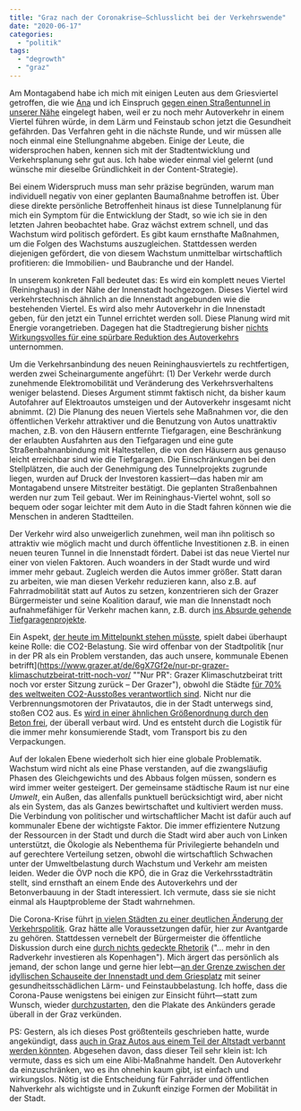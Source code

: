 ```yaml
---
title: "Graz nach der Coronakrise—Schlusslicht bei der Verkehrswende"
date: "2020-06-17"
categories: 
  - "politik"
tags: 
  - "degrowth"
  - "graz"
---
```


Am Montagabend habe ich mich mit einigen Leuten aus dem Griesviertel getroffen, die wie [Ana](http://anastasijageorgi.com/ "- Anastasija Georgi") und ich Einspruch [gegen einen Straßentunnel in unserer Nähe](https://www.graz.gruene.at/themen/mobilit-t-und-verkehr/im-westen-nichts-neues-was-wurde-eigentlich-aus-der-unterf-hrung-josef-huber-gasse "Die Grünen Graz - Im Westen nichts Neues? Was wurde eigentlich aus der Unterführung Josef-Huber-Gasse?") eingelegt haben, weil er zu noch mehr Autoverkehr in einem Viertel führen würde, in dem Lärm und Feinstaub schon jetzt die Gesundheit gefährden. Das Verfahren geht in die nächste Runde, und wir müssen alle noch einmal eine Stellungnahme abgeben. Einige der Leute, die widersprochen haben, kennen sich mit der Stadtentwicklung und Verkehrsplanung sehr gut aus. Ich habe wieder einmal viel gelernt (und wünsche mir dieselbe Gründlichkeit in der Content-Strategie).

Bei einem Widerspruch muss man sehr präzise begründen, warum man individuell negativ von einer geplanten Baumaßnahme betroffen ist. Über diese direkte persönliche Betroffenheit hinaus ist diese Tunnelplanung für mich ein Symptom für die Entwicklung der Stadt, so wie ich sie in den letzten Jahren beobachtet habe. Graz wächst extrem schnell, und das Wachstum wird politisch gefördert. Es gibt kaum ernsthafte Maßnahmen, um die Folgen des Wachstums auszugleichen. Stattdessen werden diejenigen gefördert, die von diesem Wachstum unmittelbar wirtschaftlich profitieren: die Immobilien- und Baubranche und der Handel.

In unserem konkreten Fall bedeutet das: Es wird ein komplett neues Viertel (Reininghaus) in der Nähe der Innenstadt hochgezogen. Dieses Viertel wird verkehrstechnisch ähnlich an die Innenstadt angebunden wie die bestehenden Viertel. Es wird also mehr Autoverkehr in die Innenstadt geben, für den jetzt ein Tunnel errichtet werden soll. Diese Planung wird mit Energie vorangetrieben. Dagegen hat die Stadtregierung bisher [nichts Wirkungsvolles für eine spürbare Reduktion des Autoverkehrs](https://move-it-graz.at/graz-hat-ein-verkehrsproblem/ "Graz hat ein Verkehrsproblem – MoVe iT Graz") unternommen.

Um die Verkehrsanbindung des neuen Reininghausviertels zu rechtfertigen, werden zwei Scheinargumente angeführt: (1) Der Verkehr werde durch zunehmende Elektromobilität und Veränderung des Verkehrsverhaltens weniger belastend. Dieses Argument stimmt faktisch nicht, da bisher kaum Autofahrer auf Elektroautos umsteigen und der Autoverkehr insgesamt nicht abnimmt. (2) Die Planung des neuen Viertels sehe Maßnahmen vor, die den öffentlichen Verkehr attraktiver und die Benutzung von Autos unattraktiv machen, z.B. von den Häusern entfernte Tiefgaragen, eine Beschränkung der erlaubten Ausfahrten aus den Tiefgaragen und eine gute Straßenbahnanbindung mit Haltestellen, die von den Häusern aus genauso leicht erreichbar sind wie die Tiefgaragen. Die Einschränkungen bei den Stellplätzen, die auch der Genehmigung des Tunnelprojekts zugrunde liegen, wurden auf Druck der Investoren kassiert—das haben mir am Montagabend unsere Mitstreiter bestätigt. Die geplanten Straßenbahnen werden nur zum Teil gebaut. Wer im Reininghaus-Viertel wohnt, soll so bequem oder sogar leichter mit dem Auto in die Stadt fahren können wie die Menschen in anderen Stadtteilen.

Der Verkehr wird also unweigerlich zunehmen, weil man ihn politisch so attraktiv wie möglich macht und durch öffentliche Investitionen z.B. in einen neuen teuren Tunnel in die Innenstadt fördert. Dabei ist das neue Viertel nur einer von vielen Faktoren. Auch woanders in der Stadt wurde und wird immer mehr gebaut. Zugleich werden die Autos immer größer. Statt daran zu arbeiten, wie man diesen Verkehr reduzieren kann, also z.B. auf Fahrradmobilität statt auf Autos zu setzen, konzentrieren sich der Grazer Bürgermeister und seine Koalition darauf, wie man die Innenstadt noch aufnahmefähiger für Verkehr machen kann, z.B. durch [ins Absurde gehende Tiefgaragenprojekte](https://www.graz.at/cms/beitrag/10297498/8114584/ "Innovatives Parksystem unter Eisenen-Tor-Brunnen präsentiert - Stadtportal der Landeshauptstadt Graz").

Ein Aspekt, [der heute im Mittelpunkt stehen müsste](https://www.dw.com/de/st%C3%A4dte-spielen-zentrale-rolle-beim-kampf-gegen-klimawandel/a-50480509 "Städte spielen zentrale Rolle beim Kampf gegen Klimawandel | Wissen & Umwelt | DW | 19.09.2019"), spielt dabei überhaupt keine Rolle: die CO2-Belastung. Sie wird offenbar von der Stadtpolitik [nur in der PR als ein Problem verstanden, das auch unsere, kommunale Ebenen betrifft](https://www.grazer.at/de/6gX7Gf2e/nur-pr-grazer-klimaschutzbeirat-tritt-noch-vor/ ""Nur PR": Grazer Klimaschutzbeirat tritt noch vor erster Sitzung zurück – Der Grazer"), obwohl die Städte [für 70% des weltweiten CO2-Ausstoßes verantwortlich sind](https://www.c40.org/why_cities "C40: Cities have the power to change the world."). Nicht nur die Verbrennungsmotoren der Privatautos, die in der Stadt unterwegs sind, stoßen CO2 aus. Es [wird in einer ähnlichen Größenordnung durch den Beton frei](https://www.tagesspiegel.de/wissen/die-klimaschaedliche-gier-nach-zement-klimakiller-beton/25033772.html "Die klimaschädliche Gier nach Zement: Klimakiller Beton - Wissen - Tagesspiegel"), der überall verbaut wird. Und es entsteht durch die Logistik für die immer mehr konsumierende Stadt, vom Transport bis zu den Verpackungen.

Auf der lokalen Ebene wiederholt sich hier eine globale Problematik. Wachstum wird nicht als eine Phase verstanden, auf die zwangsläufig Phasen des Gleichgewichts und des Abbaus folgen müssen, sondern es wird immer weiter gesteigert. Der gemeinsame städtische Raum ist nur eine _Umwelt_, ein Außen, das allenfalls punktuell berücksichtigt wird, aber nicht als ein System, das als Ganzes bewirtschaftet und kultiviert werden muss. Die Verbindung von politischer und wirtschaftlicher Macht ist dafür auch auf kommunaler Ebene der wichtigste Faktor. Die immer effizientere Nutzung der Ressourcen in der Stadt und durch die Stadt wird aber auch von Linken unterstützt, die Ökologie als Nebenthema für Privilegierte behandeln und auf gerechtere Verteilung setzen, obwohl die wirtschaftlich Schwachen unter der Umweltbelastung durch Wachstum und Verkehr am meisten leiden. Weder die ÖVP noch die KPÖ, die in Graz die Verkehrsstadträtin stellt, sind ernsthaft an einem Ende des Autoverkehrs und der Betonverbauung in der Stadt interessiert. Ich vermute, dass sie sie nicht einmal als Hauptprobleme der Stadt wahrnehmen.

Die Corona-Krise führt [in vielen Städten zu einer deutlichen Änderung der Verkehrspolitik](https://www.manager-magazin.de/politik/artikel/verkehrswende-durch-coronavirus-a-1306886.html "Verkehrswende durch Coronavirus: Neue Städte-Strategien gegen Stau-Kollaps - manager magazin"). Graz hätte alle Voraussetzungen dafür, hier zur Avantgarde zu gehören. Stattdessen vernebelt der Bürgermeister die öffentliche Diskussion durch eine [durch nichts gedeckte Rhetorik](https://www.diepresse.com/5710472/graz-will-kopenhagen-werden-ndash-und-radern-vorrang-geben "Graz will Kopenhagen werden – und Rädern Vorrang geben | DiePresse.com") ("... mehr in den Radverkehr investieren als Kopenhagen"). Mich ärgert das persönlich als jemand, der schon lange und gerne hier lebt—[an der Grenze zwischen der idyllischen Schauseite der Innenstadt und dem Griesplatz](https://wittenbrink.net/lostandfound/blick-auf-die-terrasse/ "Blick auf die Terrasse – Lost and Found") mit seiner gesundheitsschädlichen Lärm- und Feinstaubbelastung. Ich hoffe, dass die Corona-Pause wenigstens bei einigen zur Einsicht führt—statt zum Wunsch, wieder [durchzustarten](https://www.ankuender.com/presse/media-news/052020-out-of-home-durchstarten-mit-dem-ankuender.html "::ANKÜNDER:: Graz / Steiermark -05/2020 Out-of-Home durchstarten mit dem Ankünder- ::Plakat::Citylight::Digitale Screens::Rolling Boards::Transport Media::Out-of-Home Media::Posterlight::Prismenwender::"), den die Plakate des Ankünders gerade überall in der Graz verkünden.

PS: Gestern, als ich dieses Post größtenteils geschrieben hatte, wurde angekündigt, dass [auch in Graz Autos aus einem Teil der Altstadt verbannt werden könnten](https://www.kleinezeitung.at/service/topeasy/lebenshilfe/5826778/Leichte-Sprache_Die-Grazer-Politik-plant-die-autofreie-Innenstadt "Leichte Sprache: Die Grazer Politik plant die autofreie Innenstadt « kleinezeitung.at"). Abgesehen davon, dass dieser Teil sehr klein ist: Ich vermute, dass es sich um eine Alibi-Maßnahme handelt. Den Autoverkehr da einzuschränken, wo es ihn ohnehin kaum gibt, ist einfach und wirkungslos. Nötig ist die Entscheidung für Fahrräder und öffentlichen Nahverkehr als wichtigste und in Zukunft einzige Formen der Mobilität in der Stadt.
